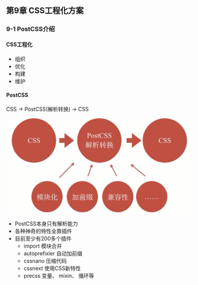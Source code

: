 ## 第9章 CSS工程化方案 ##

### 9-1 PostCSS介绍 ###
#### CSS工程化 ####
- 组织
- 优化
- 构建
- 维护
#### PostCSS ####
CSS -> PostCSS(解析转换) -> CSS

![](https://github.com/guanqing123/css_comprehensive_speak/blob/master/chapter-09-01.png)

- PostCSS本身只有解析能力
- 各种神奇的特性全靠插件
- 目前至少有200多个插件
	- import 模块合并
	- autoprefixier 自动加前缀
	- cssnano 压缩代码
	- cssnext 使用CSS新特性
	- precss 变量、 mixin、 循环等

